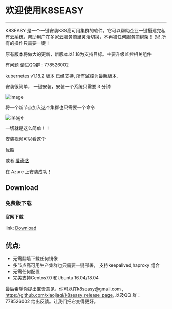 # 欢迎使用K8SEASY

------

K8SEASY 是一个一键安装K8S高可用集群的软件。它可以帮助企业一键搭建完私有云系统，帮助用户在多家云服务商里灵活切换，不再被任何服务商绑架！ 对! 所有的操作只需要一键！

原有版本将做大的更新，新版本以1.18为支持目标。主要升级监控相关组件

有问题 请进QQ群 : 778526002

kubernetes v1.18.2 版本 已经支持, 所有监控为最新版本.

安装很简单， 一键安装，安装一个系统只需要 3 分钟 

![image](http://www.k8seasy.com/fast.gif)


将一个新节点加入这个集群也只需要一个命令 

![image](http://www.k8seasy.com/fast2.gif)

一切就是这么简单！！


安装视频可以看这个

[优酷](https://v.youku.com/v_show/id_XNDU1MDQxNjExMg==.html)


或者
[爱奇艺](https://www.iqiyi.com/v_19rvrdfn18.html)


在 Azure 上安装成功！

 
## Download
 
### 免费版下载


#### 官网下载
link: [Download](http://dl.k8seasy.com/)
 
## 优点:

* 无需翻墙下载任何镜像
* 多节点高可用生产集群也只需要一键部署， 支持keepalived,haproxy 组合
* 无需任何配置
* 完美支持Centos7.0 和Ubuntu 16.04/18.04
 
最后希望你提出宝贵意见，你可以在k8seasy@gmail.com  , https://github.com/xiaojiaqi/k8seasy_release_page,  以及QQ 群： 778526002 给出反馈。让我们把它变得更好。

